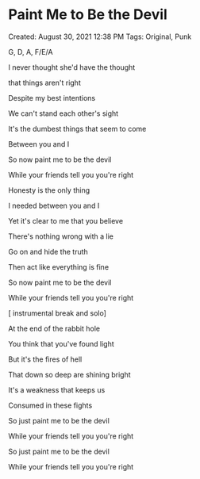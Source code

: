# Paint Me to Be the Devil

Created: August 30, 2021 12:38 PM
Tags: Original, Punk

G, D, A, F/E/A

I never thought she'd have the thought

that things aren't right

Despite my best intentions

We can't stand each other's sight

It's the dumbest things that seem to come

Between you and I

So now paint me to be the devil

While your friends tell you you're right

Honesty is the only thing

I needed between you and I

Yet it's clear to me that you believe

There's nothing wrong with a lie

Go on and hide the truth

Then act like everything is fine

So now paint me to be the devil

While your friends tell you you're right

[ instrumental break and solo]

At the end of the rabbit hole

You think that you've found light

But it's the fires of hell

That down so deep are shining bright

It's a weakness that keeps us

Consumed in these fights

So just paint me to be the devil

While your friends tell you you're right

So just paint me to be the devil

While your friends tell you you're right